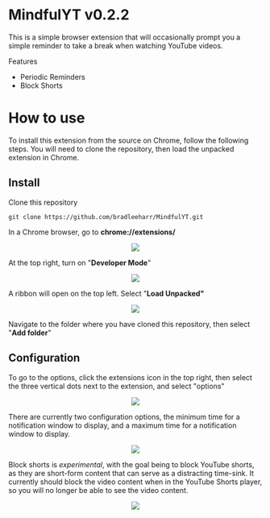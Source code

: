 # MindfulYT v0.2.2
This is a simple browser extension that will occasionally prompt you a simple reminder to take a break when watching YouTube videos. 

Features

* Periodic Reminders
* Block Shorts


# How to use

To install this extension from the source on Chrome, follow the following steps. You will need to clone the repository, then load the unpacked extension in Chrome.

## Install

Clone this repository
```
git clone https://github.com/bradleeharr/MindfulYT.git
```
In a Chrome browser, go to **chrome://extensions/**
<p align="center">
 <img src="https://github.com/user-attachments/assets/fcc0df47-4ff7-44aa-92db-5a00fdd2e409">
</p>

At the top right, turn on "**Developer Mode**"
<p align="center">
  <img src="https://github.com/user-attachments/assets/be011f31-0ed7-4ed4-a696-3a09a1ea0951">
</p>

A ribbon will open on the top left. Select "**Load Unpacked"**
<p align="center">
  <img src="https://github.com/user-attachments/assets/472bb63b-fb05-4c6f-9c4e-044cc5f9fa10">
</p>

Navigate to the folder where you have cloned this repository, then select "**Add folder**"

## Configuration

To go to the options, click the extensions icon in the top right, then select the three vertical dots next to the extension, and select "options"

<p align="center">
 <img src="https://github.com/user-attachments/assets/a14d325b-fada-434d-b4c7-17aceb20781b">
</p>

There are currently two configuration options, the minimum time for a notification window to display, and a maximum time for a notification window to display. 

<p align="center">
 <img src="https://github.com/user-attachments/assets/44e80427-0687-4785-bafa-f691a1c57b20">
</p>

Block shorts is _experimental_, with the goal being to block YouTube shorts, as they are short-form content that can serve as a distracting time-sink. It currently should block the video content when in the YouTube Shorts player, so you will no longer be able to see the video content.

<p align="center">
  <img src="https://github.com/user-attachments/assets/6fcb99ef-ac4e-495b-9f90-13e8a9b5e178">
</p>

